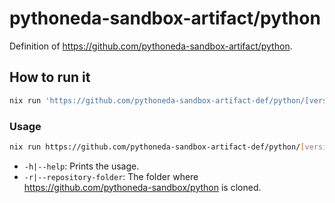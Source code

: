 # pythoneda-sandbox-artifact/python

Definition of <https://github.com/pythoneda-sandbox-artifact/python>.

## How to run it

``` sh
nix run 'https://github.com/pythoneda-sandbox-artifact-def/python/[version]'
```

### Usage

``` sh
nix run https://github.com/pythoneda-sandbox-artifact-def/python/[version] [-h|--help] [-r|--repository-folder folder]
```
- `-h|--help`: Prints the usage.
- `-r|--repository-folder`: The folder where <https://github.com/pythoneda-sandbox/python> is cloned.

